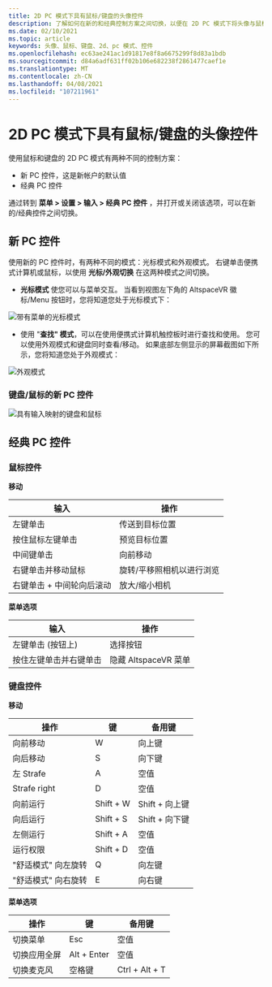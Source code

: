 ```yaml
---
title: 2D PC 模式下具有鼠标/键盘的头像控件
description: 了解如何在新的和经典控制方案之间切换，以便在 2D PC 模式下将头像与鼠标和键盘一起移动。
ms.date: 02/10/2021
ms.topic: article
keywords: 头像、鼠标、键盘、2d、pc 模式、控件
ms.openlocfilehash: ec63ae241ac1d91817e8f8a6675299f8d83a1bdb
ms.sourcegitcommit: d84a6adf631ff02b106e682238f2861477caef1e
ms.translationtype: MT
ms.contentlocale: zh-CN
ms.lasthandoff: 04/08/2021
ms.locfileid: "107211961"
---
```

# <a name="avatar-controls-with-mousekeyboard-in-2d-pc-mode"></a>2D PC 模式下具有鼠标/键盘的头像控件

使用鼠标和键盘的 2D PC 模式有两种不同的控制方案：
* 新 PC 控件，这是新帐户的默认值
* 经典 PC 控件

通过转到 **菜单 > 设置 > 输入 > 经典 PC 控件** ，并打开或关闭该选项，可以在新的/经典控件之间切换。

## <a name="new-pc-controls"></a>新 PC 控件

使用新的 PC 控件时，有两种不同的模式：光标模式和外观模式。 右键单击便携式计算机或鼠标，以使用 **光标/外观切换** 在这两种模式之间切换。

* **光标模式** 使您可以与菜单交互。 当看到视图左下角的 AltspaceVR 徽标/Menu 按钮时，您将知道您处于光标模式下：

![带有菜单的光标模式](images/avatar-controls-img-01.png)

* 使用 "**查找" 模式**，可以在使用便携式计算机触控板时进行查找和使用。 您可以使用外观模式和键盘同时查看/移动。 如果底部左侧显示的屏幕截图如下所示，您将知道您处于外观模式：

![外观模式](images/avatar-controls-img-02.png)

### <a name="new-pc-controls-for-keyboard--mouse"></a>键盘/鼠标的新 PC 控件

![具有输入映射的键盘和鼠标](images/avatar-controls-img-03.png)

## <a name="classic-pc-controls"></a>经典 PC 控件 

### <a name="mouse-controls"></a>鼠标控件

**移动**

| 输入 | 操作 |
|---|---|
| 左键单击 | 传送到目标位置 |
| 按住鼠标左键单击 | 预览目标位置 |
| 中间键单击 | 向前移动 |
| 右键单击并移动鼠标 | 旋转/平移照相机以进行浏览 |
| 右键单击 + 中间轮向后滚动 | 放大/缩小相机 |

**菜单选项**

| 输入 | 操作 |
|---|---|
| 左键单击 (按钮上)  | 选择按钮 |
| 按住左键单击并右键单击 | 隐藏 AltspaceVR 菜单 |

### <a name="keyboard-controls"></a>键盘控件

**移动**

| 操作 | 键 | 备用键 |
|---|---|---|
| 向前移动 | W | 向上键 |
| 向后移动 | S | 向下键 |
| 左 Strafe | A | 空值 |
| Strafe right | D | 空值 |
| 向前运行 | Shift + W | Shift + 向上键 |
| 向后运行 | Shift + S | Shift + 向下键 |
| 左侧运行 | Shift + A | 空值 |
| 运行权限 | Shift + D | 空值 |
| "舒适模式" 向左旋转 | Q | 向左键 |
| "舒适模式" 向右旋转 | E | 向右键 |

**菜单选项**

| 操作 | 键 | 备用键 |
|---|---|---|
| 切换菜单 | Esc | 空值 |
| 切换应用全屏 | Alt + Enter | 空值 |
| 切换麦克风 | 空格键 | Ctrl + Alt + T |
